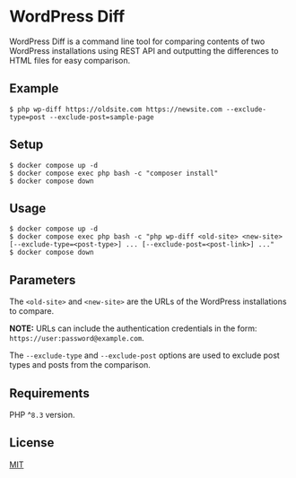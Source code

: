 # WordPress Diff

WordPress Diff is a command line tool for comparing contents of two WordPress installations using REST API and outputting the differences to HTML files for easy comparison.

## Example

```shell
$ php wp-diff https://oldsite.com https://newsite.com --exclude-type=post --exclude-post=sample-page
```

## Setup

```shell
$ docker compose up -d 
$ docker compose exec php bash -c "composer install"
$ docker compose down
```

## Usage

```shell
$ docker compose up -d
$ docker compose exec php bash -c "php wp-diff <old-site> <new-site> [--exclude-type=<post-type>] ... [--exclude-post=<post-link>] ..."
$ docker compose down
```

## Parameters 

The `<old-site>` and `<new-site>` are the URLs of the WordPress installations to compare. 

**NOTE:** URLs can include the authentication credentials in the form: `https://user:password@example.com`. 

The `--exclude-type` and `--exclude-post` options are used to exclude post types and posts from the comparison.

## Requirements

PHP ^`8.3` version.

## License

[MIT](license.txt)